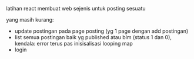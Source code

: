 latihan react membuat web sejenis untuk posting sesuatu

yang masih kurang:

- update postingan pada page posting (yg 1 page dengan add postingan)
- list semua postingan baik yg published atau blm (status 1 dan 0), kendala: error terus pas inisisalisasi looping map
- login
